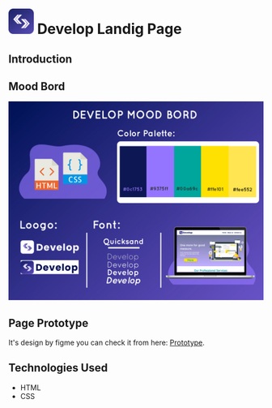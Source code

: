 
# <img src="img/logo.png" width="50px"> Develop Landig Page

## Introduction


## Mood Bord 
<img src="img/maintoMB.jpg">

## Page Prototype

It's design by figme you can check it from here: <a href= 'https://www.figma.com/proto/sUorW4M7CYPh0XkbgHWTs8/Develop-Project?node-id=1%3A2'>Prototype</a>. 


## Technologies Used
* HTML
* CSS
